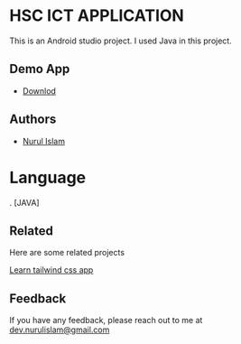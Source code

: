 
# HSC ICT APPLICATION 

This is an Android studio project. I used Java in this project.

## Demo App


- [Downlod](https://drive.google.com/file/d/1DV1Jig5LzPTr_r2pJfwL89XvtlWjV0K8/view?usp=sharingn)
## Authors

- [Nurul Islam](https://github.com/alwaysraihan)

# Language
. [JAVA]
## Related

Here are some related projects

[Learn tailwind css app](https://github.com/alwaysraihan)


## Feedback

If you have any feedback, please reach out to me at dev.nurulislam@gmail.com

